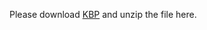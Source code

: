 Please download [KBP](https://drive.google.com/drive/folders/0B--ZKWD8ahE4RjFLUkVQTm93WVU?usp=sharing) and unzip the file here.
